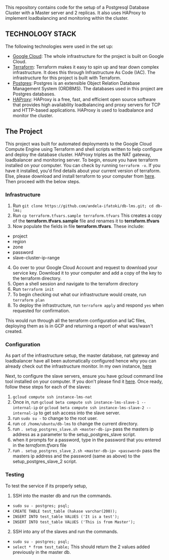 This repository contains code for the setup of a Postgresql Database Cluster with a Master server and 2 replicas. It also uses HAProxy to implement loadbalancing and monitoring within the cluster.

## TECHNOLOGY STACK

The following technologies were used in the set up:

* [Google Cloud](https://console.cloud.google.com): The whole infrastructure for the project is built on Google Cloud.
* [Terraform](https://www.terraform.io/): Terraform makes it easy to spin up and tear down complex infrastructure. It does this through Infrastructure As Code (IAC). The infrastructure for this project is built with Terraform.
* [Postgres](https://www.postgresql.org/about/): Postgres is an extensible Object Relation Database Management System (ORDBMS). The databases used in this project are Postgres databases.
* [HAProxy](http://www.haproxy.org/): HAProxy is a free, fast, and efficient open source software that provides high availability loadbalancing and proxy servers for TCP and HTTP-based applications. HAProxy is used to loadbalance and monitor the cluster.

## The Project
This project was built for automated deployments to the Google Cloud Compute Engine using Terraform and shell scripts written to help configure and deploy the database cluster. HAProxy triples as the NAT gateway, loadbalancer and monitoring server. 
To begin, ensure you have terraform installed on your computer. You can check by running `terraform -v`. If you have it installed, you'd find details about your current version of terraform. Else, please download and install terraform to your computer from [here](https://www.terraform.io/downloads.html). Then proceed with the below steps.
### Infrastructure
1. Run `git clone https://github.com/andela-ifatoki/db-lms.git; cd db-lms;`
2. Run `cp terraform.tfvars.sample terraform.tfvars` This creates a copy of the **terraform.tfvars.sample** file and renames it to **terraform.tfvars**
3. Now populate the fields in file **terraform.tfvars**. These include:
  * project
  * region
  * zone
  * password
  * slave-cluster-ip-range
4. Go over to your Google Cloud Account and request to download your service key. Download it to your computer and add a copy of the key to the terraform directory.
5. Open a shell session and navigate to the terraform directory
6. Run `terraform init`
7. To begin checking out what our infrastructure would create, run `terraform plan`
8. To deploy the infrastructure, run `terraform apply` and respond `yes` when requested for confirmation.

This would run through all the terraform configuration and IaC files, deploying them as is in GCP and returning a report of what was/wasn't created. 

### Configuration
As part of the infrastructure setup, the master database, nat gateway and loadbalancer have all been automatically configured hence why you can already check out the infrastructure monitor. In my own instance, [here](http://35.246.130.23:7000/)

Next, to configure the slave servers, ensure you have gcloud command line tool installed on your computer. If you don't please find it [here](https://cloud.google.com/sdk/install). Once ready, follow these steps for each of the slaves:
1. `gcloud compute ssh instance-lms-nat`
2. Once in, run `gcloud beta compute ssh instance-lms-slave-1 --internal-ip` or `gcloud beta compute ssh instance-lms-slave-2 --internal-ip` to get ssh access into the slave server.
3. run `sudo su -` to change to the root user.
4. run `cd /home/ubuntu/db-lms` to change the current directory.
5. run `. setup_postgres_slave.sh <master-db-ip>` pass the masters ip address as a parameter to the setup_postgres_slave script.
6. when it prompts for a password, type in the password that you entered in the *terraform.tfvars* file
7. run `. setup_postgres_slave_2.sh <master-db-ip> <password>` pass the masters ip address and the password (same as above) to the setup_postgres_slave_2 script.
### Testing
To test the service if its properly setup,
1. SSH into the master db and run the commands.
  * `sudo su - postgres; psql;`
  * `CREATE TABLE test_table (hakase varchar(200));`
  * `INSERT INTO test_table VALUES ('It is a test');`
  * `INSERT INTO test_table VALUES ('This is from Master');`
2. SSH into any of the slaves and run the commands.
  * `sudo su - postgres; psql;`
  * `select * from test_table;`
  This should return the 2 values added previously in the master db.